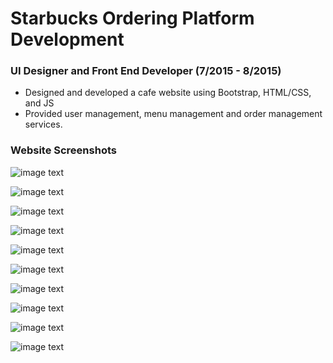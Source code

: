 # Starbucks Ordering Platform Development 
### UI Designer and Front End Developer (7/2015 - 8/2015)
* Designed and developed a cafe website using Bootstrap, HTML/CSS, and JS
* Provided user management, menu management and order management services.
### Website Screenshots
![image text](https://github.com/MoonOnTheWay/Starbucks-Ordering-System/edit/master/screenshots/1.png)

![image text](https://github.com/MoonOnTheWay/Starbucks-Ordering-System/edit/master/screenshots/2.png)

![image text](https://github.com/MoonOnTheWay/Starbucks-Ordering-System/edit/master/screenshots/3.png)

![image text](https://github.com/MoonOnTheWay/Starbucks-Ordering-System/edit/master/screenshots/4.png)

![image text](https://github.com/MoonOnTheWay/Starbucks-Ordering-System/edit/master/screenshots/5.png)

![image text](https://github.com/MoonOnTheWay/Starbucks-Ordering-System/edit/master/screenshots/6.png)

![image text](https://github.com/MoonOnTheWay/Starbucks-Ordering-System/edit/master/screenshots/7.png)

![image text](https://github.com/MoonOnTheWay/Starbucks-Ordering-System/edit/master/screenshots/8.png)

![image text](https://github.com/MoonOnTheWay/Starbucks-Ordering-System/edit/master/screenshots/9.png)

![image text](https://github.com/MoonOnTheWay/Starbucks-Ordering-System/edit/master/screenshots/10.png)


